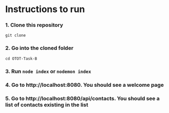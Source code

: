 # Instructions to run

### 1. Clone this repository

 `git clone `

### 2. Go into the cloned folder

 `cd OTOT-Task-B`

### 3. Run `node index` or `nodemon index`

### 4. Go to http://localhost:8080. You should see a welcome page

### 5. Go to http://localhost:8080/api/contacts. You should see a list of contacts existing in the list

